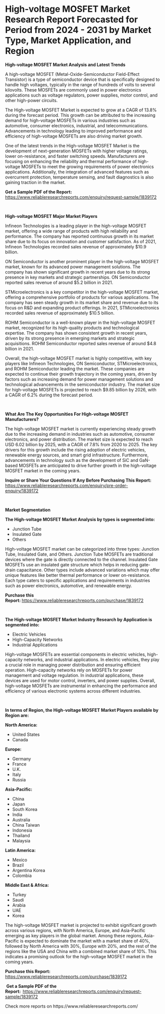 <p><h1>High-voltage MOSFET Market Research Report Forecasted for Period from 2024 -  2031 by Market Type, Market Application, and Region</h1></p><p><strong>High-voltage MOSFET Market Analysis and Latest Trends</strong></p>
<p><p>A high-voltage MOSFET (Metal-Oxide-Semiconductor Field-Effect Transistor) is a type of semiconductor device that is specifically designed to handle high voltages, typically in the range of hundreds of volts to several kilovolts. These MOSFETs are commonly used in power electronics applications such as voltage regulators, power supplies, motor control, and other high-power circuits.</p><p>The High-voltage MOSFET Market is expected to grow at a CAGR of 13.8% during the forecast period. This growth can be attributed to the increasing demand for high-voltage MOSFETs in various industries such as automotive, consumer electronics, industrial, and telecommunications. Advancements in technology leading to improved performance and efficiency of high-voltage MOSFETs are also driving market growth.</p><p>One of the latest trends in the High-voltage MOSFET Market is the development of next-generation MOSFETs with higher voltage ratings, lower on-resistance, and faster switching speeds. Manufacturers are focusing on enhancing the reliability and thermal performance of high-voltage MOSFETs to meet the growing requirements of power electronics applications. Additionally, the integration of advanced features such as overcurrent protection, temperature sensing, and fault diagnostics is also gaining traction in the market.</p></p>
<p><strong>Get a Sample PDF of the Report:&nbsp;</strong> <a href="https://www.reliableresearchreports.com/enquiry/request-sample/1839172">https://www.reliableresearchreports.com/enquiry/request-sample/1839172</a></p>
<p>&nbsp;</p>
<p><strong>High-voltage MOSFET Major Market Players</strong></p>
<p><p>Infineon Technologies is a leading player in the high-voltage MOSFET market, offering a wide range of products with high reliability and performance. The company has reported continuous growth in its market share due to its focus on innovation and customer satisfaction. As of 2021, Infineon Technologies recorded sales revenue of approximately $10.9 billion.</p><p>ON Semiconductor is another prominent player in the high-voltage MOSFET market, known for its advanced power management solutions. The company has shown significant growth in recent years due to its strong presence in key markets and strategic partnerships. ON Semiconductor reported sales revenue of around $5.2 billion in 2021.</p><p>STMicroelectronics is a key competitor in the high-voltage MOSFET market, offering a comprehensive portfolio of products for various applications. The company has seen steady growth in its market share and revenue due to its focus on R&D and expanding product offerings. In 2021, STMicroelectronics recorded sales revenue of approximately $10.5 billion.</p><p>ROHM Semiconductor is a well-known player in the high-voltage MOSFET market, recognized for its high-quality products and technological expertise. The company has shown consistent growth in recent years, driven by its strong presence in emerging markets and strategic acquisitions. ROHM Semiconductor reported sales revenue of around $4.8 billion in 2021.</p><p>Overall, the high-voltage MOSFET market is highly competitive, with key players like Infineon Technologies, ON Semiconductor, STMicroelectronics, and ROHM Semiconductor leading the market. These companies are expected to continue their growth trajectory in the coming years, driven by factors such as increasing demand for power management solutions and technological advancements in the semiconductor industry. The market size for high-voltage MOSFETs is projected to reach $9.85 billion by 2026, with a CAGR of 6.2% during the forecast period.</p></p>
<p>&nbsp;</p>
<p><strong>What Are The Key Opportunities For High-voltage MOSFET Manufacturers?</strong></p>
<p><p>The high-voltage MOSFET market is currently experiencing steady growth due to the increasing demand in industries such as automotive, consumer electronics, and power distribution. The market size is expected to reach USD 6.02 billion by 2025, with a CAGR of 7.8% from 2020 to 2025. The key drivers for this growth include the rising adoption of electric vehicles, renewable energy sources, and smart grid infrastructure. Furthermore, advancements in technology such as the development of SiC and GaN-based MOSFETs are anticipated to drive further growth in the high-voltage MOSFET market in the coming years.</p></p>
<p><strong>Inquire or Share Your Questions If Any Before Purchasing This Report:</strong> <a href="https://www.reliableresearchreports.com/enquiry/pre-order-enquiry/1839172">https://www.reliableresearchreports.com/enquiry/pre-order-enquiry/1839172</a></p>
<p>&nbsp;</p>
<p><strong>Market Segmentation</strong></p>
<p><strong>The High-voltage MOSFET Market Analysis by types is segmented into:</strong></p>
<p><ul><li>Junction Tube</li><li>Insulated Gate</li><li>Others</li></ul></p>
<p><p>High-voltage MOSFET market can be categorized into three types: Junction Tube, Insulated Gate, and Others. Junction Tube MOSFETs are traditional devices where the gate is directly connected to the channel. Insulated Gate MOSFETs use an insulated gate structure which helps in reducing gate-drain capacitance. Other types include advanced variations which may offer unique features like better thermal performance or lower on-resistance. Each type caters to specific applications and requirements in industries such as power electronics, automotive, and renewable energy.</p></p>
<p><strong>Purchase this Report:&nbsp;</strong><a href="https://www.reliableresearchreports.com/purchase/1839172">https://www.reliableresearchreports.com/purchase/1839172</a></p>
<p>&nbsp;</p>
<p><strong>The High-voltage MOSFET Market Industry Research by Application is segmented into:</strong></p>
<p><ul><li>Electric Vehicles</li><li>High-Capacity Networks</li><li>Industrial Applications</li></ul></p>
<p><p>High-voltage MOSFETs are essential components in electric vehicles, high-capacity networks, and industrial applications. In electric vehicles, they play a crucial role in managing power distribution and ensuring efficient operation. High-capacity networks rely on MOSFETs for power management and voltage regulation. In industrial applications, these devices are used for motor control, inverters, and power supplies. Overall, high-voltage MOSFETs are instrumental in enhancing the performance and efficiency of various electronic systems across different industries.</p></p>
<p>&nbsp;</p>
<p><strong>In terms of Region, the High-voltage MOSFET Market Players available by Region are:</strong></p>
<p>
    <p> <strong> North America: </strong>
        <ul>
            <li>United States</li>
            <li>Canada</li>
        </ul>
        </p> 
    <p> <strong> Europe: </strong>
        <ul>
            <li>Germany</li>
            <li>France</li>
            <li>U.K.</li>
            <li>Italy</li>
            <li>Russia</li>
        </ul>
        </p> 
    <p> <strong> Asia-Pacific: </strong>
        <ul>
            <li>China</li>
            <li>Japan</li>
            <li>South Korea</li>
            <li>India</li>
            <li>Australia</li>
            <li>China Taiwan</li>
            <li>Indonesia</li>
            <li>Thailand</li>
            <li>Malaysia</li>
        </ul>
        </p> 
    <p> <strong> Latin America: </strong>
        <ul>
            <li>Mexico</li>
            <li>Brazil</li>
            <li>Argentina Korea</li>
            <li>Colombia</li>
        </ul>
        </p> 
    <p> <strong> Middle East & Africa: </strong>
        <ul>
            <li>Turkey</li>
            <li>Saudi</li>
            <li>Arabia</li>
            <li>UAE</li>
            <li>Korea</li>
        </ul>
    </p>
    </p>
<p><p>The high-voltage MOSFET market is projected to exhibit significant growth across various regions, with North America, Europe, and Asia-Pacific emerging as key players in the global market. Among these regions, Asia-Pacific is expected to dominate the market with a market share of 40%, followed by North America with 30%, Europe with 20%, and the rest of the regions like the USA and China with a combined market share of 10%. This indicates a promising outlook for the high-voltage MOSFET market in the coming years.</p></p>
<p><strong>Purchase this Report: </strong><a href="https://www.reliableresearchreports.com/purchase/1839172">https://www.reliableresearchreports.com/purchase/1839172</a></p>
<p>&nbsp;<strong>Get a Sample PDF of the Report:&nbsp;&nbsp;</strong><a href="https://www.reliableresearchreports.com/enquiry/request-sample/1839172">https://www.reliableresearchreports.com/enquiry/request-sample/1839172</a></p>
<p><strong></strong></p>
<p>Check more reports on https://www.reliableresearchreports.com/</p>